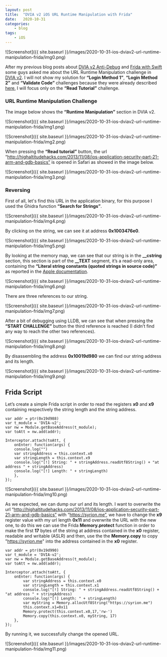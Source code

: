 ```yaml
---
layout: post
title:  "DVIA v2 iOS URL Runtime Manipulation with Frida"
date:   2020-10-31
categories:
    - blog
tags:
    - iOS
---
```



![Screenshot]({{ site.baseurl }}/images/2020-10-31-ios-dviav2-url-runtime-manipulation-frida/img0.png)


After my previous blog posts about [DVIA v2 Anti-Debug](https://syrion.me/blog/ios-dvia-antidebugging-bypass) and [Frida with Swift](https://syrion.me/blog/ios-swift-antijailbreak-bypass-frida) some guys asked me about the URL Runtime Manipulation challenge in [DVIA v2](https://github.com/prateek147/DVIA-v2). 
I will not show my solution for **“Login Method 1”**, **“Login Method 2”** and **“Validate Code”** challenges because they were already described [here](https://philkeeble.com/ios/reverse-engineering/iOS-Runtime-Manipulation), I will focus only on the **“Read Tutorial”** challenge. 

### URL Runtime Manipulation Challenge

The image below shows the **“Runtime Manipulation”** section in DVIA v2.

![Screenshot]({{ site.baseurl }}/images/2020-10-31-ios-dviav2-url-runtime-manipulation-frida/img1.png)

![Screenshot]({{ site.baseurl }}/images/2020-10-31-ios-dviav2-url-runtime-manipulation-frida/img2.png)

When pressing the **“Read tutorial”** button, the url “http://highaltitudehacks.com/2013/11/08/ios-application-security-part-21-arm-and-gdb-basics” is opened in Safari as showed in the image below.

![Screenshot]({{ site.baseurl }}/images/2020-10-31-ios-dviav2-url-runtime-manipulation-frida/img3.png)

### Reversing

First of all, let's find this URL in the application binary, for this purpose I used the Ghidra function **“Search for Strings”**.

![Screenshot]({{ site.baseurl }}/images/2020-10-31-ios-dviav2-url-runtime-manipulation-frida/img4.png)

By clicking on the string, we can see it at address **0x1003476e0**.

![Screenshot]({{ site.baseurl }}/images/2020-10-31-ios-dviav2-url-runtime-manipulation-frida/img5.png)

By looking at the memory map, we can see that our string is in the **__cstring** section, this section is part of the **__TEXT** segment, it’s a read-only area, containing the **“Literal string constants (quoted strings in source code)”** as reported in the [Apple documentation](https://developer.apple.com/library/archive/documentation/Performance/Conceptual/CodeFootprint/Articles/MachOOverview.html#//apple_ref/doc/uid/20001860-BAJGJEJC).

![Screenshot]({{ site.baseurl }}/images/2020-10-31-ios-dviav2-url-runtime-manipulation-frida/img6.png)

There are three references to our string.

![Screenshot]({{ site.baseurl }}/images/2020-10-31-ios-dviav2-url-runtime-manipulation-frida/img7.png)

After a bit of debugging using LLDB, we can see that when pressing the **“START CHALLENGE”** button the third reference is reached (I didn’t find any way to reach the other two references).

![Screenshot]({{ site.baseurl }}/images/2020-10-31-ios-dviav2-url-runtime-manipulation-frida/img8.png)

By disassembling the address **0x10019d980** we can find our string address and its length.

![Screenshot]({{ site.baseurl }}/images/2020-10-31-ios-dviav2-url-runtime-manipulation-frida/img9.png)

## Frida Script

Let’s create a simple Frida script in order to read the registers **x0** and **x9** containing respectively the string length and the string address.

~~~
var addr = ptr(0x19d988) 
var t_module = 'DVIA-v2';
var nw = Module.getBaseAddress(t_module);
var toAtt = nw.add(addr);

Interceptor.attach(toAtt, {
    onEnter: function(args) {
    console.log("")
    var stringAddress = this.context.x0
    var stringLength = this.context.x9
    console.log("[!] String: " + stringAddress.readUtf8String() + "at address " + stringAddress)
    console.log("[!] Length: " + stringLength)
    },
});
~~~

![Screenshot]({{ site.baseurl }}/images/2020-10-31-ios-dviav2-url-runtime-manipulation-frida/img10.png)

As we expected, we can dump our url and its length. I want to overwrite the url “http://highaltitudehacks.com/2013/11/08/ios-application-security-part-21-arm-and-gdb-basics”  with “https://syrion.me”, we have to change the **x9** register value with my url length **0x11** and overwrite the URL with the new one, to do this we can use the Frida **Memory.protect** function in order to make the first **17**  bytes of the string at address contained in the **x0** register, readable and writable (ASLR) and then, use the the **Memory.copy** to copy "https://syrion.me" into the address contained in the **x0** register.

~~~
var addr = ptr(0x19d990) 
var t_module = 'DVIA-v2';
var nw = Module.getBaseAddress(t_module);
var toAtt = nw.add(addr);

Interceptor.attach(toAtt, {
    onEnter: function(args) {
        var stringAddress = this.context.x0
        var stringLength = this.context.x1
        console.log("[!] String: " + stringAddress.readUtf8String() + "at address " + stringAddress)
        console.log("[!] Length: " + stringLength)
        var myString = Memory.allocUtf8String("https://syrion.me")
        this.context.x1=0x11
        Memory.protect(this.context.x0,17,'rw-')
        Memory.copy(this.context.x0, myString, 17)
    },
});
~~~

By running it, we  successfully change the opened URL.

![Screenshot]({{ site.baseurl }}/images/2020-10-31-ios-dviav2-url-runtime-manipulation-frida/img11.png)